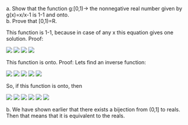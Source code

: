 a. Show that the function g:[0,1)-> the nonnegative real number given by g(x)=x/x-1 is 1-1 and onto.  
b. Prove that [0,1)=R.

This function is 1-1, because in case of any x this equation gives one solution. 
Proof:

<img src="http://latex.codecogs.com/gif.latex?\frac{x_{1}}{x_{1}-1}=\frac{x_{2}}{x_{2}-1}" border="0"/>

<img src="http://latex.codecogs.com/gif.latex?x_{1}(x_{2}-1)=x_{2}(x_{1}-1)" border="0"/>

<img src="http://latex.codecogs.com/gif.latex?x_{1}x_{2}-x_{1}=x_{1}x_{2}-x_{2}" border="0"/>

<img src="http://latex.codecogs.com/gif.latex?x_{1}=x_{2}" border="0"/>

This function is onto. Proof:
Lets find an inverse function:

<img src="http://latex.codecogs.com/gif.latex?y=\frac{x-1}{x}" border="0"/>
<img src="http://latex.codecogs.com/gif.latex?yx-x=-1" border="0"/>
<img src="http://latex.codecogs.com/gif.latex?x(y-1)=-1" border="0"/>
<img src="http://latex.codecogs.com/gif.latex?x=-\frac{1}{y-1}" border="0"/>
<img src="http://latex.codecogs.com/gif.latex?x=\frac{1}{1-y}" border="0"/>

So, if this function is onto, then

<img src="http://latex.codecogs.com/gif.latex?f(f^{-1}(x))=f^{-1}(f(x))=x" border="0"/>

<img src="http://latex.codecogs.com/gif.latex?f(\frac{1}{1-x})=f^{-1}(\frac{x-1}{x})=x" border="0"/>

<img src="http://latex.codecogs.com/gif.latex?\frac{\frac{1}{1-x}-1}{\frac{1}{1-x}}^{(\cdot{(1-x)}}=\frac{1}{1-\frac{x-1}{x}}^{(\cdot{x}}=x" border="0"/>

<img src="http://latex.codecogs.com/gif.latex?1-(1-x)=\frac{x}{x-(x-1)}=x" border="0"/>

<img src="http://latex.codecogs.com/gif.latex?1-1+x=\frac{x}{x-x+1}=x" border="0"/>

<img src="http://latex.codecogs.com/gif.latex?x=x=x" border="0"/>


b. We have shown earlier that there exists a bijection from (0,1] to reals. Then that means that it is equivalent to the 
reals.





